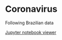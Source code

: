 # Coronavirus
 Following Brazilian data

[Jupyter notebook viewer](https://nbviewer.jupyter.org/github/mmaiarocha/Coronavirus/blob/master/Coronavirus.ipynb?flush_cache=true)

